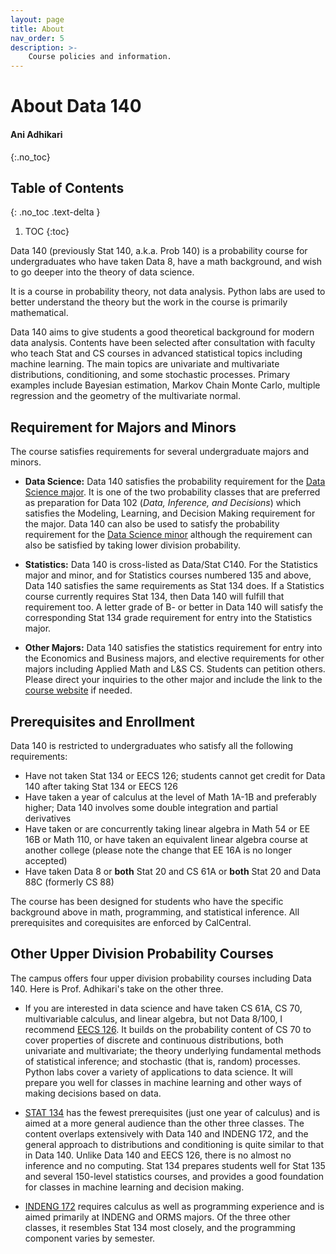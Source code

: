 ```yaml
---
layout: page
title: About
nav_order: 5
description: >-
    Course policies and information.
---
```


# About Data 140
#### Ani Adhikari ####
{:.no_toc}

## Table of Contents
{: .no_toc .text-delta }

1. TOC
{:toc}

Data 140 (previously Stat 140, a.k.a. Prob 140) is a probability course for undergraduates who have taken Data 8, have a math background, and wish to go deeper into the theory of data science.

It is a course in probability theory, not data analysis. Python labs are used to better understand the theory but the work in the course is primarily mathematical. 

Data 140 aims to give students a good theoretical background for modern data analysis. Contents have been selected after consultation with faculty who teach Stat and CS courses in advanced statistical topics including machine learning. The main topics are univariate and multivariate distributions, conditioning, and some stochastic processes. Primary examples include Bayesian estimation, Markov Chain Monte Carlo, multiple regression and the geometry of the multivariate normal.

## Requirement for Majors and Minors ##
The course satisfies requirements for several undergraduate majors and minors. 

- **Data Science:** Data 140 satisfies the probability requirement for the [Data Science major](https://data.berkeley.edu/degrees/data-science-ba/upper-division). It is one of the two probability classes that are preferred as preparation for Data 102 (*Data, Inference, and Decisions*) which satisfies the Modeling, Learning, and Decision Making requirement for the major. Data 140 can also be used to satisfy the probability requirement for the [Data Science minor](https://data.berkeley.edu/academics/undergraduate-programs/data-science-minor) although the requirement can also be satisfied by taking lower division probability. 

- **Statistics:** Data 140 is cross-listed as Data/Stat C140. For the Statistics major and minor, and for Statistics courses numbered 135 and above, Data 140 satisfies the same requirements as Stat 134 does. If a Statistics course currently requires Stat 134, then Data 140 will fulfill that requirement too. A letter grade of B- or better in Data 140 will satisfy the corresponding Stat 134 grade requirement for entry into the Statistics major.

- **Other Majors:** Data 140 satisfies the statistics requirement for entry into the Economics and Business majors, and elective requirements for other majors including Applied Math and L&S CS. Students can petition others. Please direct your inquiries to the other major and include the link to the [course website](http://prob140.org/) if needed.

## Prerequisites and Enrollment ##
Data 140 is restricted to undergraduates who satisfy all the following requirements:

- Have not taken Stat 134 or EECS 126; students cannot get credit for Data 140 after taking Stat 134 or EECS 126
- Have taken a year of calculus at the level of Math 1A-1B and preferably higher; Data 140 involves some double integration and partial derivatives
- Have taken or are concurrently taking linear algebra in Math 54 or EE 16B or Math 110, or have taken an equivalent linear algebra course at another college (please note the change that EE 16A is no longer accepted)
- Have taken Data 8 or **both** Stat 20 and CS 61A or **both** Stat 20 and Data 88C (formerly CS 88)

The course has been designed for students who have the specific background above in math, programming, and statistical inference. All prerequisites and corequisites are enforced by CalCentral.

## Other Upper Division Probability Courses ##
The campus offers four upper division probability courses including Data 140. Here is Prof. Adhikari's take on the other three.

- If you are interested in data science and have taken CS 61A, CS 70, multivariable calculus, and linear algebra, but not Data 8/100, I recommend [EECS 126](http://guide.berkeley.edu/courses/eecs/). It builds on the probability content of CS 70 to cover properties of discrete and continuous distributions, both univariate and multivariate; the theory underlying fundamental methods of statistical inference; and stochastic (that is, random) processes. Python labs cover a variety of applications to data science. It will prepare you well for classes in machine learning and other ways of making decisions based on data.

- [STAT 134](http://guide.berkeley.edu/courses/stat/) has the fewest prerequisites (just one year of calculus) and is aimed at a more general audience than the other three classes. The content overlaps extensively with Data 140 and INDENG 172, and the general approach to distributions and conditioning is quite similar to that in Data 140. Unlike Data 140 and EECS 126, there is no almost no inference and no computing. Stat 134 prepares students well for Stat 135 and several 150-level statistics courses, and provides a good foundation for classes in machine learning and decision making.

- [INDENG 172](http://guide.berkeley.edu/courses/ind_eng/) requires calculus as well as programming experience and is aimed primarily at INDENG and ORMS majors. Of the three other classes, it resembles Stat 134 most closely, and the programming component varies by semester. 